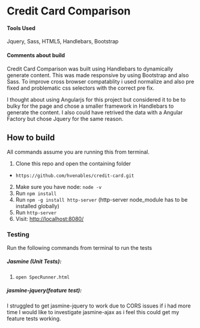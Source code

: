 # Credit Card Comparison

#### Tools Used

Jquery, Sass, HTML5, Handlebars, Bootstrap

#### Comments about build

Credit Card Comparison was built using Handlebars to dynamically generate content. This was made responsive by using Bootstrap and also Sass. To improve cross browser compatablity i used normalize and also pre fixed and problematic css selectors with the correct pre fix.

I thought about using Angularjs for this project but considered it to be to bulky for the page and chose a smaller framework in Handlebars to generate the content. I also could have retrived the data with a Angular Factory but chose Jquery for the same reason.

## How to build

All commands assume you are running this from terminal.

1. Clone this repo and open the containing folder
  * `https://github.com/hvenables/credit-card.git`
2. Make sure you have node: `node -v`
3. Run `npm install`  
4. Run `npm -g install http-server` (http-server node_module has to be installed
   globally)
4. Run `http-server`
5. Visit: [http://localhost:8080/ ](http://localhost:8080/ )

### Testing

Run the following commands from terminal to run the tests

##### Jasmine (Unit Tests):  
1. `open SpecRunner.html`

##### jasmine-jquery(feature test):
I struggled to get jasmine-jquery to work due to CORS issues if i had more time I would like to
investigate jasmine-ajax as i feel this could get my feature tests working.

